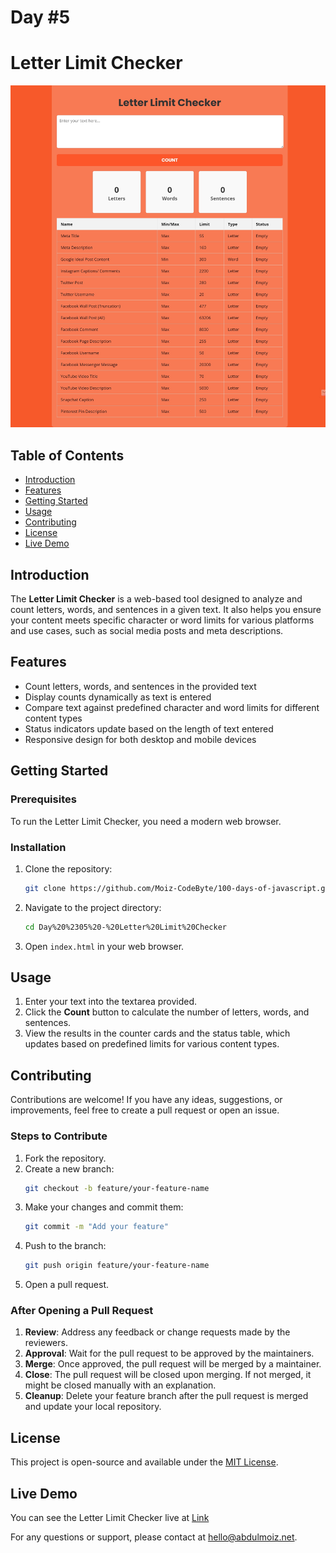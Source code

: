 # Day #5

# Letter Limit Checker

![Letter Limit Checker](screenshot.jpeg)

## Table of Contents
- [Introduction](#introduction)
- [Features](#features)
- [Getting Started](#getting-started)
- [Usage](#usage)
- [Contributing](#contributing)
- [License](#license)
- [Live Demo](#live-demo)

## Introduction
The **Letter Limit Checker** is a web-based tool designed to analyze and count letters, words, and sentences in a given text. It also helps you ensure your content meets specific character or word limits for various platforms and use cases, such as social media posts and meta descriptions.

## Features
- Count letters, words, and sentences in the provided text
- Display counts dynamically as text is entered
- Compare text against predefined character and word limits for different content types
- Status indicators update based on the length of text entered
- Responsive design for both desktop and mobile devices

## Getting Started
### Prerequisites
To run the Letter Limit Checker, you need a modern web browser.

### Installation
1. Clone the repository:
   ```bash
   git clone https://github.com/Moiz-CodeByte/100-days-of-javascript.git
   ```
2. Navigate to the project directory:
   ```bash
   cd Day%20%2305%20-%20Letter%20Limit%20Checker
   ```
3. Open `index.html` in your web browser.

## Usage
1. Enter your text into the textarea provided.
2. Click the **Count** button to calculate the number of letters, words, and sentences.
3. View the results in the counter cards and the status table, which updates based on predefined limits for various content types.

## Contributing
Contributions are welcome! If you have any ideas, suggestions, or improvements, feel free to create a pull request or open an issue.

### Steps to Contribute
1. Fork the repository.
2. Create a new branch:
   ```bash
   git checkout -b feature/your-feature-name
   ```
3. Make your changes and commit them:
   ```bash
   git commit -m "Add your feature"
   ```
4. Push to the branch:
   ```bash
   git push origin feature/your-feature-name
   ```
5. Open a pull request.

### After Opening a Pull Request
1. **Review**: Address any feedback or change requests made by the reviewers.
2. **Approval**: Wait for the pull request to be approved by the maintainers.
3. **Merge**: Once approved, the pull request will be merged by a maintainer.
4. **Close**: The pull request will be closed upon merging. If not merged, it might be closed manually with an explanation.
5. **Cleanup**: Delete your feature branch after the pull request is merged and update your local repository.

## License
This project is open-source and available under the [MIT License](LICENSE).

## Live Demo
You can see the Letter Limit Checker live at [Link](https://moiz-codebyte.github.io/100-days-of-javascript/Day%20%2305%20-%20Letter%20Limit%20Checker/)

For any questions or support, please contact at [hello@abdulmoiz.net](mailto:hello@abdulmoiz.net).


